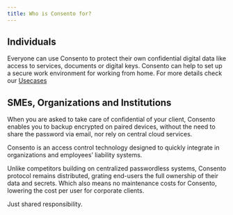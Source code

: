 ```yaml
---
title: Who is Consento for?
---
```

 
## Individuals
Everyone can use Consento to protect their own confidential digital data like access to services, documents or digital keys. Consento can help to set up a secure work environment for working from home. For more details check our <a href="/usecases">Usecases</a>

## SMEs, Organizations and Institutions
When you are asked to take care of confidential of your client, Consento enables you to backup encrypted on paired devices, without the need to share the password via email, nor rely on central cloud services.

Consento is an access control technology designed to quickly integrate in organizations and employees’ liability systems.

Unlike competitors building on centralized passwordless systems, Consento protocol remains distributed, grating end-users the full ownership of their data and secrets. Which also means no maintenance costs for Consento, lowering the cost per user for corporate clients.

Just shared responsibility.
